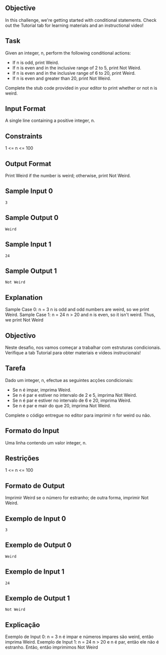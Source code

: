 ## Objective
In this challenge, we're getting started with conditional statements. Check out the Tutorial tab for learning materials and an instructional video!

## Task
Given an integer, n, perform the following conditional actions:

  - If n is odd, print Weird.
  - If n is even and in the inclusive range of 2 to 5, print Not Weird.
  - If n is even and in the inclusive range of 6 to 20, print Weird.
  - If n is even and greater than 20, print Not Weird.

Complete the stub code provided in your editor to print whether or not n is weird.

## Input Format
A single line containing a positive integer, n.

## Constraints
1 <= n <= 100

## Output Format
Print Weird if the number is weird; otherwise, print Not Weird.

## Sample Input 0

```
3
```

## Sample Output 0

```
Weird
```

## Sample Input 1

```
24
```
## Sample Output 1

```
Not Weird
```

## Explanation
Sample Case 0: n = 3 n is odd and odd numbers are weird, so we print Weird. Sample Case 1: n = 24 n > 20 and n is even, so it isn't weird. Thus, we print Not Weird

## Objectivo
Neste desafio, nos vamos começar a trabalhar com estruturas condicionais. Verifique a tab Tutorial para obter materiais e vídeos instrucionais!

## Tarefa
Dado um integer, n, efectue as seguintes acções condicionais:

  - Se n é impar, imprima Weird.
  - Se n é par e estiver no intervalo de 2 e 5, imprima Not Weird.
  - Se n é par e estiver no intervalo de 6 e 20, imprima Weird.
  - Se n é par e mair do que 20, imprima Not Weird.

Complete o código entregue no editor para imprimir n for weird ou não.

## Formato do Input
Uma linha contendo um valor integer, n.

## Restrições
1 <= n <= 100

## Formato de Output
Imprimir Weird se o número for estranho; de outra forma, imprimir Not Weird.

## Exemplo de Input 0

```
3
```

## Exemplo de Output 0

```
Weird
```

## Exemplo de Input 1

```
24
```

## Exemplo de Output 1

```
Not Weird
```

## Explicação
Exemplo de Input 0: n = 3 n é impar e números impares são weird, então imprima Weird. Exemplo de Input 1: n = 24 n > 20 e n é par, então ele não é estranho. Então, então imprimimos Not Weird
